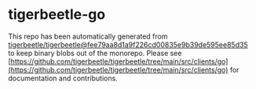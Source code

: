 # tigerbeetle-go
This repo has been automatically generated from [tigerbeetle/tigerbeetle@fee79aa8d1a9f226cd00835e9b39de595ee85d35](https://github.com/tigerbeetle/tigerbeetle/commit/fee79aa8d1a9f226cd00835e9b39de595ee85d35) to keep binary blobs out of the monorepo. Please see [https://github.com/tigerbeetle/tigerbeetle/tree/main/src/clients/go](https://github.com/tigerbeetle/tigerbeetle/tree/main/src/clients/go) for documentation and contributions.
